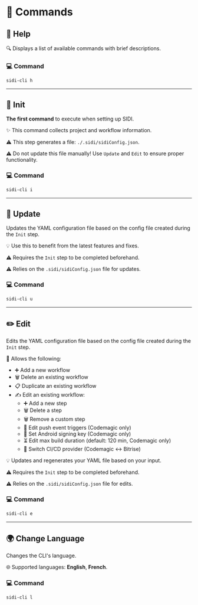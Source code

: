 
# 📜 Commands

## 📖 Help

🔍 Displays a list of available commands with brief descriptions.

### 💻 Command

```bash
sidi-cli h
```

---

## 🚀 Init

**The first command** to execute when setting up SIDI.

✨ This command collects project and workflow information.

⚠️ This step generates a file: `./.sidi/sidiConfig.json`.

⚠️ Do not update this file manually! Use `Update` and `Edit` to ensure proper functionality.

### 💻 Command

```bash
sidi-cli i
```

---

## 🔄 Update

Updates the YAML configuration file based on the config file created during the `Init` step.

💡 Use this to benefit from the latest features and fixes.

⚠️ Requires the `Init` step to be completed beforehand.

⚠️ Relies on the `.sidi/sidiConfig.json` file for updates.

### 💻 Command

```bash
sidi-cli u
```

---

## ✏️ Edit

Edits the YAML configuration file based on the config file created during the `Init` step.

🔧 Allows the following:
- ➕ Add a new workflow
- 🗑️ Delete an existing workflow
- 📋 Duplicate an existing workflow
- ✍️ Edit an existing workflow:
  - ➕ Add a new step
  - 🗑️ Delete a step
  - 🗑️ Remove a custom step
  - 🔄 Edit push event triggers (Codemagic only)
  - 🔑 Set Android signing key (Codemagic only)
  - ⏳ Edit max build duration (default: 120 min, Codemagic only)
  - 🔀 Switch CI/CD provider (Codemagic ↔ Bitrise)

💡 Updates and regenerates your YAML file based on your input.

⚠️ Requires the `Init` step to be completed beforehand.

⚠️ Relies on the `.sidi/sidiConfig.json` file for edits.

### 💻 Command

```bash
sidi-cli e
```

---

## 🌍 Change Language

Changes the CLI's language.

🌐 Supported languages: **English**, **French**.

### 💻 Command

```bash
sidi-cli l
```
